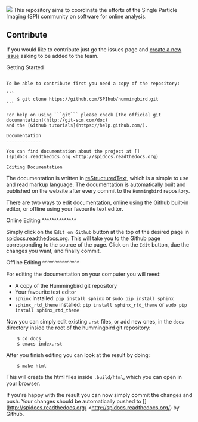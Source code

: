 ![](https://github.com/SPIhub/hummingbird/blob/master/docs/images/latex_logo.png)
This repository aims to coordinate the efforts of the Single Particle Imaging (SPI) community on software for online analysis.

Contribute
----------

If you would like to contribute just go the issues page and [create a
new issue](https://github.com/SPIhub/hummingbird/issues/new) asking to be added to the team.

Getting Started
~~~~~~~~~~~~~~~

To be able to contribute first you need a copy of the repository:

```
    $ git clone https://github.com/SPIhub/hummingbird.git
```

For help on using ```git``` please check [the official git documentation](http://git-scm.com/doc)
and the [Github tutorials](https://help.github.com/).

Documentation
-------------

You can find documentation about the project at [](spidocs.readthedocs.org <http://spidocs.readthedocs.org)

Editing Documentation
~~~~~~~~~~~~~~~~~~~~~

The documentation is written in [reStructuredText](http://sphinx-doc.org/rest.html), which is a simple
to use and read markup language. The documentation is automatically built and published on the website after every commit to the ```Hummingbird``` repository.

There are two ways to edit documentation, online using the Github
built-in editor, or offline using your favourite text editor.

Online Editing
^^^^^^^^^^^^^^

Simply click on the ```Edit on Github``` button at the top of the
desired page in [spidocs.readthedocs.org](http://spidocs.readthedocs.org). This will
take you to the Github page corresponding to the source of the page.
Click on the ```Edit``` button, due the changes you want, and finally
commit.

Offline Editing
^^^^^^^^^^^^^^^

For editing the documentation on your computer you will need:

-  A copy of the Hummingbird git repository
-  Your favourite text editor
-  ```sphinx``` installed: ```pip install sphinx``` or
   ```sudo pip install sphinx```
-  ```sphinx_rtd_theme``` installed: ```pip install sphinx_rtd_theme``` or
   ```sudo pip install sphinx_rtd_theme```

Now you can simply edit existing ```.rst``` files, or add new ones, in the
```docs``` directory inside the root of the hummingbird git repository:

```
    $ cd docs
    $ emacs index.rst
```

After you finish editing you can look at the result by doing:

```
    $ make html
```

This will create the html files inside ```.build/html```, which you can
open in your browser.

If you're happy with the result you can now simply commit the changes
and push. Your changes should be automatically pushed to [](http://spidocs.readthedocs.org/ <http://spidocs.readthedocs.org/) by Github.

